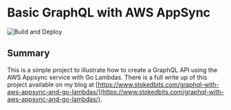 # Basic GraphQL with AWS AppSync

![Build and Deploy](https://github.com/sirspacecat/basic-graphql-with-appsync/workflows/Build%20and%20Deploy/badge.svg)

## Summary

This is a simple project to illustrate how to create a GraphQL API using the AWS Appsync service with Go Lambdas. There is a full write up of this project available on my blog at [https://www.stokedbits.com/graphql-with-aws-appsync-and-go-lambdas/](https://www.stokedbits.com/graphql-with-aws-appsync-and-go-lambdas/).